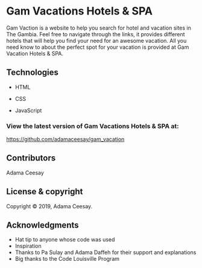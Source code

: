 # Gam Vacations Hotels & SPA

Gam Vaction is a website to help you search for hotel and vacation sites in The Gambia. Feel free to navigate through the links, it provides different hotels that will help you find your need for an awesome vacation. All you need know to about the perfect spot for your vacation is provided at Gam Vacation Hotels & SPA.


## Technologies

- HTML

- CSS

- JavaScript


### View the latest version of Gam Vacations Hotels & SPA at:

https://github.com/adamaceesay/gam_vacation


## Contributors

 Adama Ceesay


## License & copyright

<div class="footer">
        Copyright &copy; 2019, Adama Ceesay.
    </div>

## Acknowledgments

 - Hat tip to anyone whose code was used
 - Inspiration
 - Thanks to Pa Sulay and Adama Daffeh for their support and explanations
 - Big thanks to the Code Louisville Program